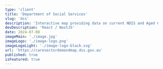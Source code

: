 ```yaml
---
type: 'client'
title: 'Department of Social Services'
slug: 'dss'
description: 'Interactive map providing data on current NDIS and Aged Care participation levels, spending, and services, to help inform provider business decisions and encourage growth in areas where its needed. Broader provider coverage can strengthen markets and ensure people are able to access the care they need now and, into the future.'
devDescription: 'React / NextJS'
date: 2024-07-08
imageMain: './image.jpg'
imageLogo: './image-logo.png'
imageLogoLight: './image-logo-black.svg'
url: 'https://caresectordemandmap.dss.gov.au'
published: true
isFeatured: true
---
```

